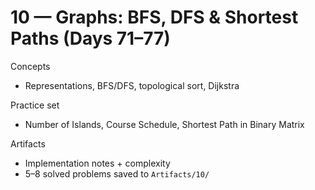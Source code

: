 # 10 — Graphs: BFS, DFS & Shortest Paths (Days 71–77)

Concepts
- Representations, BFS/DFS, topological sort, Dijkstra

Practice set
- Number of Islands, Course Schedule, Shortest Path in Binary Matrix

Artifacts
- Implementation notes + complexity
- 5–8 solved problems saved to `Artifacts/10/`
